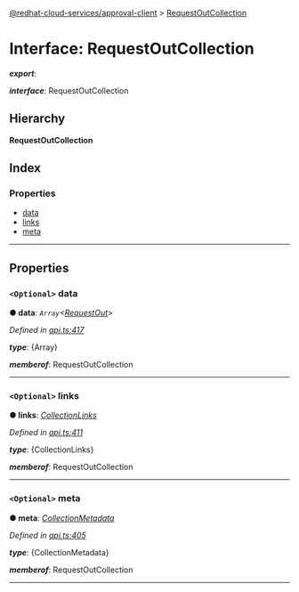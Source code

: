 [@redhat-cloud-services/approval-client](../README.md) > [RequestOutCollection](../interfaces/requestoutcollection.md)

# Interface: RequestOutCollection

*__export__*: 

*__interface__*: RequestOutCollection

## Hierarchy

**RequestOutCollection**

## Index

### Properties

* [data](requestoutcollection.md#data)
* [links](requestoutcollection.md#links)
* [meta](requestoutcollection.md#meta)

---

## Properties

<a id="data"></a>

### `<Optional>` data

**● data**: *`Array`<[RequestOut](../modules/requestout.md)>*

*Defined in [api.ts:417](https://github.com/RedHatInsights/javascript-clients/blob/master/packages/approval/api.ts#L417)*

*__type__*: {Array}

*__memberof__*: RequestOutCollection

___
<a id="links"></a>

### `<Optional>` links

**● links**: *[CollectionLinks](collectionlinks.md)*

*Defined in [api.ts:411](https://github.com/RedHatInsights/javascript-clients/blob/master/packages/approval/api.ts#L411)*

*__type__*: {CollectionLinks}

*__memberof__*: RequestOutCollection

___
<a id="meta"></a>

### `<Optional>` meta

**● meta**: *[CollectionMetadata](collectionmetadata.md)*

*Defined in [api.ts:405](https://github.com/RedHatInsights/javascript-clients/blob/master/packages/approval/api.ts#L405)*

*__type__*: {CollectionMetadata}

*__memberof__*: RequestOutCollection

___

